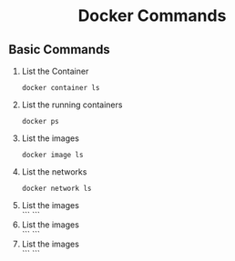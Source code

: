 
<h1 align="center">Docker Commands</h1>

## Basic Commands
<ol>
    <li>List the Container</li>

```
docker container ls
```
<li>List the running containers</li>

```
docker ps
```
<li>List the images</li>

```
docker image ls
```
<li>List the networks</li>

```
docker network ls
```
<li>List the images</li>
```
```
<li>List the images</li>
```
```
<li>List the images</li>
```
```
</ol>